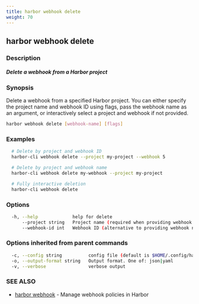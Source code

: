 ```yaml
---
title: harbor webhook delete
weight: 70
---
```

## harbor webhook delete

### Description

##### Delete a webhook from a Harbor project

### Synopsis

Delete a webhook from a specified Harbor project.
You can either specify the project name and webhook ID using flags,
pass the webhook name as an argument,
or interactively select a project and webhook if not provided.

```sh
harbor webhook delete [webhook-name] [flags]
```

### Examples

```sh
  # Delete by project and webhook ID
  harbor-cli webhook delete --project my-project --webhook 5

  # Delete by project and webhook name
  harbor-cli webhook delete my-webhook --project my-project

  # Fully interactive deletion
  harbor-cli webhook delete
```

### Options

```sh
  -h, --help             help for delete
      --project string   Project name (required when providing webhook ID or name)
      --webhook-id int   Webhook ID (alternative to providing webhook name as argument) (default -1)
```

### Options inherited from parent commands

```sh
  -c, --config string          config file (default is $HOME/.config/harbor-cli/config.yaml)
  -o, --output-format string   Output format. One of: json|yaml
  -v, --verbose                verbose output
```

### SEE ALSO

* [harbor webhook](harbor-webhook.md)	 - Manage webhook policies in Harbor

